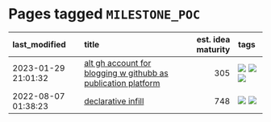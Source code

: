 # Pages tagged `MILESTONE_POC`

|last_modified|title|est. idea maturity|tags
|:---|:---|---:|:---|
|2023-01-29 21:01:32|[alt gh account for blogging w githubb as publication platform](../alt_gh_account_for_blogging.md)|305|[![](https://img.shields.io/badge/tag-MILESTONE_POC-abf295)](../tags/MILESTONE_POC.md) [![](https://img.shields.io/badge/tag-publication-12eec5)](../tags/publication.md) [![](https://img.shields.io/badge/tag-wip-53417a)](../tags/wip.md)|
|2022-08-07 01:38:23|[declarative infill](../declarative-infill.md)|748|[![](https://img.shields.io/badge/tag-MILESTONE_POC-abf295)](../tags/MILESTONE_POC.md) [![](https://img.shields.io/badge/tag-experimental-869bd0)](../tags/experimental.md)|